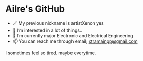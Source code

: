 

# Ailre's GitHub
- 🪄 My previous nickname is artistXenon yes
- 👀 I’m interested in a lot of things..
- 🌱 I’m currently major Electronic and Electrical Engineering
- 📫 You can reach me through email; xtramainpp@gmail.com

I sometimes feel so tired. maybe everytime.
